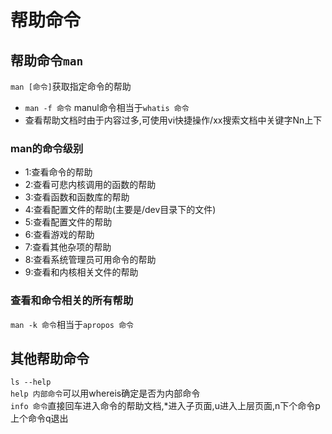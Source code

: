 # 帮助命令
## 帮助命令`man`
`man [命令]`获取指定命令的帮助  

* `man -f 命令` manul命令相当于`whatis 命令` 
* 查看帮助文档时由于内容过多,可使用vi快捷操作/xx搜索文档中关键字Nn上下
### man的命令级别
- 1:查看命令的帮助
- 2:查看可悲内核调用的函数的帮助
- 3:查看函数和函数库的帮助
- 4:查看配置文件的帮助(主要是/dev目录下的文件)
- 5:查看配置文件的帮助
- 6:查看游戏的帮助
- 7:查看其他杂项的帮助
- 8:查看系统管理员可用命令的帮助
- 9:查看和内核相关文件的帮助

### 查看和命令相关的所有帮助
`man -k 命令`相当于`apropos 命令`
## 其他帮助命令
`ls --help`<br>
`help 内部命令`可以用whereis确定是否为内部命令<br>
`info 命令`直接回车进入命令的帮助文档,*进入子页面,u进入上层页面,n下个命令p上个命令q退出<br>
